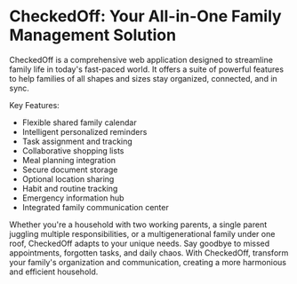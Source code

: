 # CheckedOff: Your All-in-One Family Management Solution

CheckedOff is a comprehensive web application designed to streamline family life in today's fast-paced world. It offers a suite of powerful features to help families of all shapes and sizes stay organized, connected, and in sync.

Key Features:
- Flexible shared family calendar
- Intelligent personalized reminders
- Task assignment and tracking
- Collaborative shopping lists
- Meal planning integration
- Secure document storage
- Optional location sharing
- Habit and routine tracking
- Emergency information hub
- Integrated family communication center

Whether you're a household with two working parents, a single parent juggling multiple responsibilities, or a multigenerational family under one roof, CheckedOff adapts to your unique needs. Say goodbye to missed appointments, forgotten tasks, and daily chaos. With CheckedOff, transform your family's organization and communication, creating a more harmonious and efficient household.
